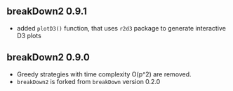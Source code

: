 breakDown2 0.9.1
----------------------------------------------------------------
* added `plotD3()` function, that uses `r2d3` package to generate interactive D3 plots

breakDown2 0.9.0
----------------------------------------------------------------

* Greedy strategies with time complexity O(p^2) are removed.
* `breakDown2` is forked from `breakDown` version 0.2.0

